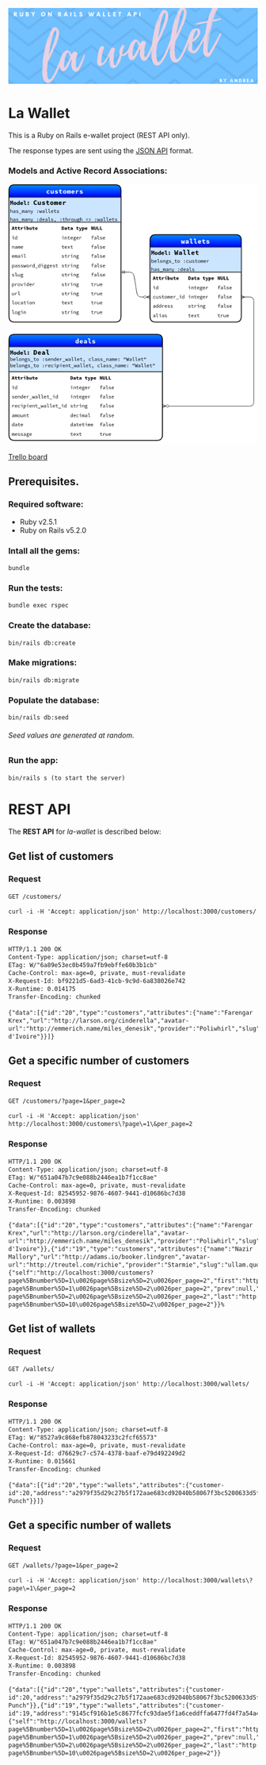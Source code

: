 ![README Banner](banner.png)

# La Wallet

This is a Ruby on Rails e-wallet project (REST API only).

The response types are sent using the [JSON API](http://jsonapi.org/) format.

### Models and Active Record Associations:
![README Banner](er.png)

[Trello board](https://trello.com/b/aW1hcmXf/la-wallet)

## Prerequisites.

### Required software:
+ Ruby v2.5.1
+ Ruby on Rails v5.2.0

### Intall all the gems:
    bundle

### Run the tests:
    bundle exec rspec

### Create the database:
    bin/rails db:create

### Make migrations:
    bin/rails db:migrate

### Populate the database:
    bin/rails db:seed
###### Seed values are generated at random.

### Run the app:
    bin/rails s (to start the server)

# REST API
The **REST API** for *la-wallet* is described below:

## Get list of customers

### Request
`GET /customers/`

    curl -i -H 'Accept: application/json' http://localhost:3000/customers/
    
### Response
    HTTP/1.1 200 OK
    Content-Type: application/json; charset=utf-8
    ETag: W/"6a89e53ec0b459a7fb9ebffe60b3b1cb"
    Cache-Control: max-age=0, private, must-revalidate
    X-Request-Id: bf9221d5-6ad3-41cb-9c9d-6a838026e742
    X-Runtime: 0.014175
    Transfer-Encoding: chunked
    
    {"data":[{"id":"20","type":"customers","attributes":{"name":"Farengar Krex","url":"http://larson.org/cinderella","avatar-url":"http://emmerich.name/miles_denesik","provider":"Poliwhirl","slug":"ex_assumenda","email":"kathyrnskiles@wisoky.org","location":"Cote d'Ivoire"}}]}

## Get a specific number of customers

### Request
`GET /customers/?page=1&per_page=2`

    curl -i -H 'Accept: application/json' http://localhost:3000/customers\?page\=1\&per_page=2
    
### Response
    HTTP/1.1 200 OK
    Content-Type: application/json; charset=utf-8
    ETag: W/"651a047b7c9e088b2446ea1b7f1cc8ae"
    Cache-Control: max-age=0, private, must-revalidate
    X-Request-Id: 82545952-9876-4607-9441-d10686bc7d38
    X-Runtime: 0.003898
    Transfer-Encoding: chunked

    {"data":[{"id":"20","type":"customers","attributes":{"name":"Farengar Krex","url":"http://larson.org/cinderella","avatar-url":"http://emmerich.name/miles_denesik","provider":"Poliwhirl","slug":"ex_assumenda","email":"kathyrnskiles@wisoky.org","location":"Cote d'Ivoire"}},{"id":"19","type":"customers","attributes":{"name":"Nazir Mallory","url":"http://adams.io/booker.lindgren","avatar-url":"http://treutel.com/richie","provider":"Starmie","slug":"ullam.quo","email":"pei@kubsawayn.com","location":"Zambia"}}],"links":{"self":"http://localhost:3000/customers?page%5Bnumber%5D=1\u0026page%5Bsize%5D=2\u0026per_page=2","first":"http://localhost:3000/customers?page%5Bnumber%5D=1\u0026page%5Bsize%5D=2\u0026per_page=2","prev":null,"next":"http://localhost:3000/customers?page%5Bnumber%5D=2\u0026page%5Bsize%5D=2\u0026per_page=2","last":"http://localhost:3000/customers?page%5Bnumber%5D=10\u0026page%5Bsize%5D=2\u0026per_page=2"}}%
    
## Get list of wallets

### Request
`GET /wallets/`

    curl -i -H 'Accept: application/json' http://localhost:3000/wallets/
    
### Response
    HTTP/1.1 200 OK
    Content-Type: application/json; charset=utf-8
    ETag: W/"8527a9c868efb878043233c2fcf65573"
    Cache-Control: max-age=0, private, must-revalidate
    X-Request-Id: d76629c7-c574-4378-baaf-e79d492249d2
    X-Runtime: 0.015661
    Transfer-Encoding: chunked
    
    {"data":[{"id":"20","type":"wallets","attributes":{"customer-id":20,"address":"a2979f35d29c27b5f172aae683cd92040b58067f3bc5200633d5f02a5cb5e348","balance":"58193643.98","alias":"Ice Punch"}}]}

## Get a specific number of wallets

### Request
`GET /wallets/?page=1&per_page=2`

    curl -i -H 'Accept: application/json' http://localhost:3000/wallets\?page\=1\&per_page=2    

### Response
    HTTP/1.1 200 OK
    Content-Type: application/json; charset=utf-8
    ETag: W/"651a047b7c9e088b2446ea1b7f1cc8ae"
    Cache-Control: max-age=0, private, must-revalidate
    X-Request-Id: 82545952-9876-4607-9441-d10686bc7d38
    X-Runtime: 0.003898
    Transfer-Encoding: chunked

    {"data":[{"id":"20","type":"wallets","attributes":{"customer-id":20,"address":"a2979f35d29c27b5f172aae683cd92040b58067f3bc5200633d5f02a5cb5e348","balance":"58193643.98","alias":"Ice Punch"}},{"id":"19","type":"wallets","attributes":{"customer-id":19,"address":"9145cf916b1e5c8677fcfc93dae5f1a6ceddffa6477fd4f7a54a4e964b642722","balance":"681.52","alias":"Counter"}}],"links":{"self":"http://localhost:3000/wallets?page%5Bnumber%5D=1\u0026page%5Bsize%5D=2\u0026per_page=2","first":"http://localhost:3000/wallets?page%5Bnumber%5D=1\u0026page%5Bsize%5D=2\u0026per_page=2","prev":null,"next":"http://localhost:3000/wallets?page%5Bnumber%5D=2\u0026page%5Bsize%5D=2\u0026per_page=2","last":"http://localhost:3000/wallets?page%5Bnumber%5D=10\u0026page%5Bsize%5D=2\u0026per_page=2"}}    
